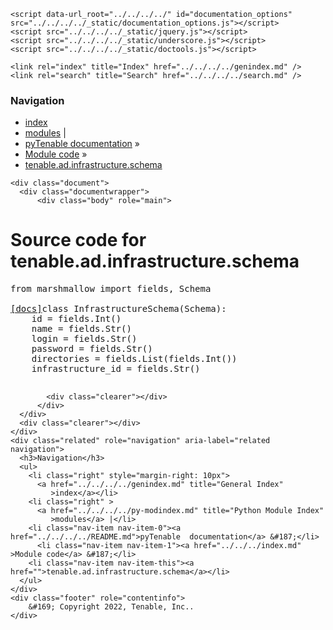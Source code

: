
<!DOCTYPE html>

<html lang="en">
  <head>
    <meta charset="utf-8" />
    <meta name="viewport" content="width=device-width, initial-scale=1.0" />
    <title>tenable.ad.infrastructure.schema &#8212; pyTenable  documentation</title>
    <link rel="stylesheet" type="text/css" href="../../../../_static/pygments.css" />
    <link rel="stylesheet" type="text/css" href="../../../../_static/classic.css" />
    <link rel="stylesheet" type="text/css" href="../../../../_static/custom.css" />
    
    <script data-url_root="../../../../" id="documentation_options" src="../../../../_static/documentation_options.js"></script>
    <script src="../../../../_static/jquery.js"></script>
    <script src="../../../../_static/underscore.js"></script>
    <script src="../../../../_static/doctools.js"></script>
    
    <link rel="index" title="Index" href="../../../../genindex.md" />
    <link rel="search" title="Search" href="../../../../search.md" /> 
  </head><body>
    <div class="related" role="navigation" aria-label="related navigation">
      <h3>Navigation</h3>
      <ul>
        <li class="right" style="margin-right: 10px">
          <a href="../../../../genindex.md" title="General Index"
             accesskey="I">index</a></li>
        <li class="right" >
          <a href="../../../../py-modindex.md" title="Python Module Index"
             >modules</a> |</li>
        <li class="nav-item nav-item-0"><a href="../../../../README.md">pyTenable  documentation</a> &#187;</li>
          <li class="nav-item nav-item-1"><a href="../../../index.md" accesskey="U">Module code</a> &#187;</li>
        <li class="nav-item nav-item-this"><a href="">tenable.ad.infrastructure.schema</a></li> 
      </ul>
    </div>  

    <div class="document">
      <div class="documentwrapper">
          <div class="body" role="main">
            
  <h1>Source code for tenable.ad.infrastructure.schema</h1><div class="highlight"><pre>
<span></span><span class="kn">from</span> <span class="nn">marshmallow</span> <span class="kn">import</span> <span class="n">fields</span><span class="p">,</span> <span class="n">Schema</span>


<div class="viewcode-block" id="InfrastructureSchema"><a class="viewcode-back" href="../../../../tenable.ad.infrastructure.md#tenable.ad.infrastructure.schema.InfrastructureSchema">[docs]</a><span class="k">class</span> <span class="nc">InfrastructureSchema</span><span class="p">(</span><span class="n">Schema</span><span class="p">):</span>
    <span class="nb">id</span> <span class="o">=</span> <span class="n">fields</span><span class="o">.</span><span class="n">Int</span><span class="p">()</span>
    <span class="n">name</span> <span class="o">=</span> <span class="n">fields</span><span class="o">.</span><span class="n">Str</span><span class="p">()</span>
    <span class="n">login</span> <span class="o">=</span> <span class="n">fields</span><span class="o">.</span><span class="n">Str</span><span class="p">()</span>
    <span class="n">password</span> <span class="o">=</span> <span class="n">fields</span><span class="o">.</span><span class="n">Str</span><span class="p">()</span>
    <span class="n">directories</span> <span class="o">=</span> <span class="n">fields</span><span class="o">.</span><span class="n">List</span><span class="p">(</span><span class="n">fields</span><span class="o">.</span><span class="n">Int</span><span class="p">())</span>
    <span class="n">infrastructure_id</span> <span class="o">=</span> <span class="n">fields</span><span class="o">.</span><span class="n">Str</span><span class="p">()</span></div>
</pre></div>

            <div class="clearer"></div>
          </div>
      </div>
      <div class="clearer"></div>
    </div>
    <div class="related" role="navigation" aria-label="related navigation">
      <h3>Navigation</h3>
      <ul>
        <li class="right" style="margin-right: 10px">
          <a href="../../../../genindex.md" title="General Index"
             >index</a></li>
        <li class="right" >
          <a href="../../../../py-modindex.md" title="Python Module Index"
             >modules</a> |</li>
        <li class="nav-item nav-item-0"><a href="../../../../README.md">pyTenable  documentation</a> &#187;</li>
          <li class="nav-item nav-item-1"><a href="../../../index.md" >Module code</a> &#187;</li>
        <li class="nav-item nav-item-this"><a href="">tenable.ad.infrastructure.schema</a></li> 
      </ul>
    </div>
    <div class="footer" role="contentinfo">
        &#169; Copyright 2022, Tenable, Inc..
    </div>
  </body>
</html>